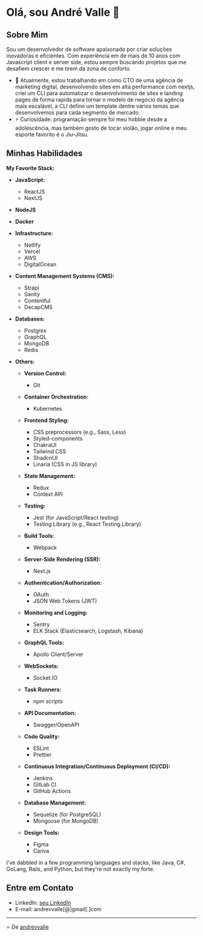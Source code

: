 # Olá, sou André Valle 👋

## Sobre Mim
Sou um desenvolvedor de software apaixonado por criar soluções inovadoras e eficientes. Com experiência em de mais de 10 anos com Javascript client e server side, estou sempre buscando projetos que me desafiem crescer e me tirem da zona de conforto.

- 🔭 Atualmente, estou trabalhando em como CTO de uma agência de marketing digital, desenvolvendo sites em alta performance com nextjs, criei um CLI para automatizar o desenvolvimento de sites e landing pages de forma rapida para tornar o modelo de negócio da agência mais escalável, a CLI define um template dentre vários temas que desenvolvemos para cada segmento de mercado.
- ⚡ Curiosidade: programação sempre foi meu hobbie desde a adolescência, mas também gosto de tocar violão, jogar online e meu esporte favorito é o Jiu-Jitsu.

## Minhas Habilidades
**My Favorite Stack:**

- **JavaScript:**
  - ReactJS
  - NextJS

- **NodeJS**

- **Docker**

- **Infrastructure:**
  - Netlify
  - Vercel
  - AWS
  - DigitalOcean

- **Content Management Systems (CMS):**
  - Strapi
  - Sanity
  - Contentful
  - DecapCMS

- **Databases:**
  - Postgres
  - GraphQL
  - MongoDB
  - Redis

- **Others:**
  - **Version Control:**
    - Git

  - **Container Orchestration:**
    - Kubernetes

  - **Frontend Styling:**
    - CSS preprocessors (e.g., Sass, Less)
    - Styled-components
    - ChakraUI
    - Tailwind CSS
    - ShadcnUI
    - Linaria (CSS in JS library)

  - **State Management:**
    - Redux
    - Context API

  - **Testing:**
    - Jest (for JavaScript/React testing)
    - Testing Library (e.g., React Testing Library)

  - **Build Tools:**
    - Webpack

  - **Server-Side Rendering (SSR):**
    - Next.js

  - **Authentication/Authorization:**
    - OAuth
    - JSON Web Tokens (JWT)

  - **Monitoring and Logging:**
    - Sentry
    - ELK Stack (Elasticsearch, Logstash, Kibana)

  - **GraphQL Tools:**
    - Apollo Client/Server

  - **WebSockets:**
    - Socket.IO

  - **Task Runners:**
    - npm scripts

  - **API Documentation:**
    - Swagger/OpenAPI

  - **Code Quality:**
    - ESLint
    - Prettier

  - **Continuous Integration/Continuous Deployment (CI/CD):**
    - Jenkins
    - GitLab CI
    - GitHub Actions

  - **Database Management:**
    - Sequelize (for PostgreSQL)
    - Mongoose (for MongoDB)

  - **Design Tools:**
    - Figma
    - Canva

I've dabbled in a few programming languages and stacks, like Java, C#, GoLang, Rails, and Python, but they're not exactly my forte.

## Entre em Contato
- LinkedIn: [seu LinkedIn](https://www.linkedin.com/in/andrevvalle/)
- E-mail: andrevvalle[@]gmail[.]com

---

⭐️ De [andrevvalle](https://github.com/andrevvalle)
